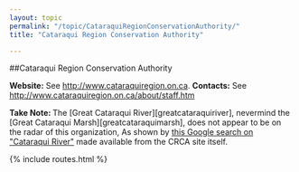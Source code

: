 ```yaml
---
layout: topic
permalink: "/topic/CataraquiRegionConservationAuthority/"
title: "Cataraqui Region Conservation Authority"

---
```



##Cataraqui Region Conservation Authority

<b>Website:</b> See http://www.cataraquiregion.on.ca.
<b>Contacts:</b> See http://www.cataraquiregion.on.ca/about/staff.htm

<b>Take Note: </b>The [Great Cataraqui River][greatcataraquiriver], nevermind the [Great Cataraqui Marsh][greatcataraquimarsh], does not appear to be on the radar of this organization, As shown by [this Google search on "Cataraqui River"](http://www.google.com/custom?num=100&hl=en&lr=&ie=ISO-8859-1&safe=off&cof=AWFID%3Acfb8e2edaa8b22a4%3BAH%3Aleft%3BS%3Ahttp%3A%2F%2Fwww.cataraquiregion.on.ca%3B&domains=www.cataraquiregion.on.ca&q=%22Cataraqui+River%22&sitesearch=www.cataraquiregion.on.ca) made available from the CRCA site itself.

{% include routes.html %}
